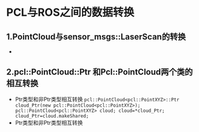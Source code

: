 PCL与ROS之间的数据转换
=========
1.PointCloud与sensor_msgs::LaserScan的转换
-------------
* 
2.pcl::PointCloud::Ptr 和Pcl::PointCloud两个类的相互转换
-------------
* Ptr类型和非Ptr类型相互转换
`
pcl::PointCloud<pcl::PointXYZ>::Ptr cloud_Ptr(new pcl::PointCloud<pcl::PointXYZ>);
pcl::PointCloud<pcl::PointXYZ> cloud;
cloud=*cloud_Ptr;
cloud_Ptr=cloud.makeShared;
`
* Ptr类型和非Ptr类型相互转换
